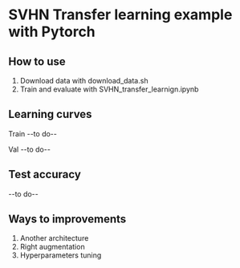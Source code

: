 # SVHN Transfer learning example with Pytorch

## How to use

1) Download data with download_data.sh
2) Train and evaluate with SVHN_transfer_learnign.ipynb

## Learning curves

Train
--to do--

Val
--to do--

## Test accuracy

--to do--

## Ways to improvements

1) Another architecture
2) Right augmentation
3) Hyperparameters tuning
